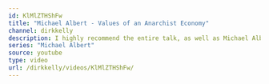 ```yaml
---
id: KlMlZTHShFw
title: "Michael Albert - Values of an Anarchist Economy"
channel: dirkkelly
description: I highly recommend the entire talk, as well as Michael Albert's book and other work on Participatory Economics
series: "Michael Albert"
source: youtube
type: video
url: /dirkkelly/videos/KlMlZTHShFw/
---
```

